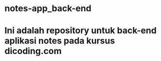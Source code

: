 # notes-app_back-end
# Ini adalah repository untuk back-end aplikasi notes pada kursus dicoding.com
